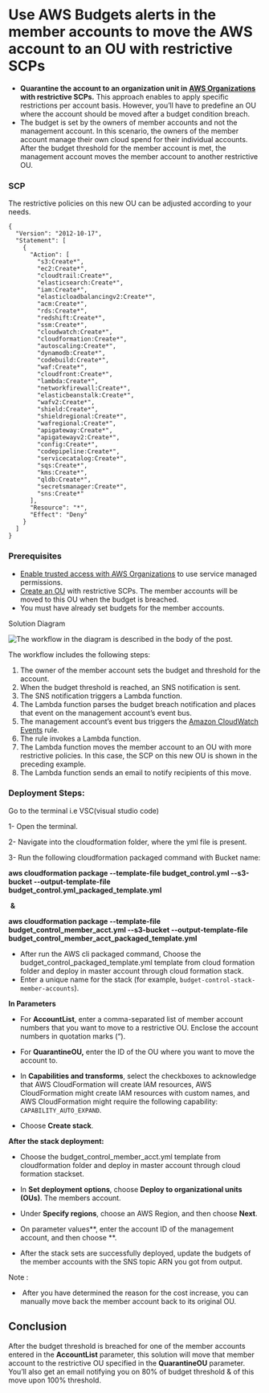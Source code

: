 # Use AWS Budgets alerts in the member accounts to move the AWS account to an OU with restrictive SCPs



- **Quarantine the account to an organization unit in** [**AWS Organizations**](https://aws.amazon.com/organizations/) **with restrictive SCPs.** This approach enables to apply specific restrictions per account basis. However, you’ll have to predefine an OU where the account should be moved after a budget condition breach.
- The budget is set by the owners of member accounts and not the management account. In this scenario, the owners of the member account manage their own cloud spend for their individual accounts. After the budget threshold for the member account is met, the management account moves the member account to another restrictive OU. 

### SCP

The restrictive policies on this new OU can be adjusted according to your needs. 

```
{
  "Version": "2012-10-17",
  "Statement": [
    {
      "Action": [
        "s3:Create*",
        "ec2:Create*",
        "cloudtrail:Create*",
        "elasticsearch:Create*",
        "iam:Create*",
        "elasticloadbalancingv2:Create*",
        "acm:Create*",
        "rds:Create*",
        "redshift:Create*",
        "ssm:Create*",
        "cloudwatch:Create*",
        "cloudformation:Create*",
        "autoscaling:Create*",
        "dynamodb:Create*",
        "codebuild:Create*",
        "waf:Create*",
        "cloudfront:Create*",
        "lambda:Create*",
        "networkfirewall:Create*",
        "elasticbeanstalk:Create*",
        "wafv2:Create*",
        "shield:Create*",
        "shieldregional:Create*",
        "wafregional:Create*",
        "apigateway:Create*",
        "apigatewayv2:Create*",
        "config:Create*",
        "codepipeline:Create*",
        "servicecatalog:Create*",
        "sqs:Create*",
        "kms:Create*",
        "qldb:Create*",
        "secretsmanager:Create*",
        "sns:Create*"
      ],
      "Resource": "*",
      "Effect": "Deny"
    }
  ]
}
```



### Prerequisites

- [Enable trusted access with AWS Organizations](https://docs.aws.amazon.com/AWSCloudFormation/latest/UserGuide/stacksets-orgs-enable-trusted-access.html?icmpid=docs_cfn_console) to use service managed permissions.
- [Create an OU](https://docs.aws.amazon.com/organizations/latest/userguide/orgs_manage_ous.html#create_ou) with restrictive SCPs. The member accounts will be moved to this OU when the budget is breached.
- You must have already set budgets for the member accounts.

Solution Diagram



![The workflow in the diagram is described in the body of the post.](https://d2908q01vomqb2.cloudfront.net/972a67c48192728a34979d9a35164c1295401b71/2021/05/03/Picture2_5.png)





The workflow  includes the following steps:

1. The owner of the member account sets the budget and threshold for the account.
2. When the budget threshold is reached, an SNS notification is sent.
3. The SNS notification triggers a Lambda function.
4. The Lambda function parses the budget breach notification and places that event on the management account’s event bus.
5. The management account’s event bus triggers the [Amazon CloudWatch Events](https://docs.aws.amazon.com/AmazonCloudWatch/latest/events/WhatIsCloudWatchEvents.html) rule.
6. The rule invokes a Lambda function.
7. The Lambda function moves the member account to an OU with more restrictive policies. In this case, the SCP on this new OU is shown in the preceding example.
8. The Lambda function sends an email to notify recipients of this move.



### Deployment Steps:

Go to the terminal i.e VSC(visual studio code)

1- Open the terminal.

2- Navigate into the cloudformation folder, where the yml file is present.

3- Run the following cloudformation packaged command with Bucket name:

 **aws cloudformation package --template-file budget_control.yml  --s3-bucket <Bucket Name >  --output-template-file budget_control.yml_packaged_template.yml**

​																**&**

 **aws cloudformation package --template-file budget_control_member_acct.yml  --s3-bucket <Bucket Name >  --output-template-file budget_control_member_acct_packaged_template.yml**





- After run the AWS cli packaged command,  Choose the  budget_control_packaged_template.yml template from cloud formation folder and deploy in master account through cloud formation stack.
- Enter a unique name for the stack (for example, `budget-control-stack-member-accounts`).

**In Parameters**

- For **AccountList**, enter a comma-separated list of member account numbers that you want to move to a restrictive OU. Enclose the account numbers in quotation marks (“).
- For **QuarantineOU,** enter the ID of the OU where you want to move the account to.

- In **Capabilities and transforms**, select the checkboxes to acknowledge that AWS CloudFormation will create IAM resources, AWS CloudFormation might create IAM resources with custom names, and AWS CloudFormation might require the following capability: `CAPABILITY_AUTO_EXPAND`.
- Choose **Create stack**.





**After the stack deployment:** 

- Choose the  budget_control_member_acct.yml  template   from cloudformation folder and deploy in master account through cloud formation stackset.

- In **Set deployment options**, choose **Deploy to organizational units (OUs)**. The members account.
- Under **Specify regions**, choose an AWS Region, and then choose **Next**.
- On parameter values**, enter the account ID of the management account, and then choose **.
- After the stack sets are successfully deployed, update the budgets of the member accounts with the SNS topic ARN you got from output.



Note :

- ​      After you have determined the reason for the cost increase, you can manually move back the member account back to its original OU.



## Conclusion

After the budget threshold is breached for one of the member accounts entered in the **AccountList** parameter, this solution will move that member account to the restrictive OU specified in the **QuarantineOU** parameter. You’ll also get an email notifying you on 80% of budget threshold & of this move upon 100% threshold.

